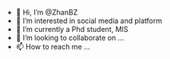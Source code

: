 - 👋 Hi, I’m @ZhanBZ
- 👀 I’m interested in social media and platform
- 🌱 I’m currently a Phd student, MIS 
- 💞️ I’m looking to collaborate on ...
- 📫 How to reach me ...

<!---
ZhanBZ/ZhanBZ is a ✨ special ✨ repository because its `README.md` (this file) appears on your GitHub profile.
You can click the Preview link to take a look at your changes.
--->
